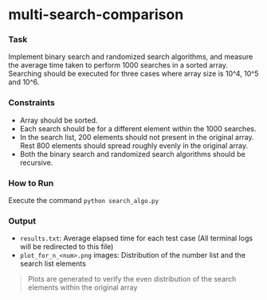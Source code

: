 # multi-search-comparison

### Task
Implement binary search and randomized search algorithms, and measure the average time taken to perform 1000 searches in a sorted array. Searching should be executed for three cases where array size is 10^4, 10^5 and 10^6.

### Constraints
* Array should be sorted.
* Each search should be for a different element within the 1000 searches.
* In the search list, 200 elements should not present in the original array. Rest 800 elements should spread roughly evenly in the original array.
* Both the binary search and randomized search algorithms should be recursive.

### How to Run
Execute the command `python search_algo.py`

### Output
* `results.txt`: Average elapsed time for each test case (All terminal logs will be redirected to this file)
* `plot_for_n_<num>.png` images: Distribution of the number list and the search list elements
> Plots are generated to verify the even distribution of the search elements within the original array
